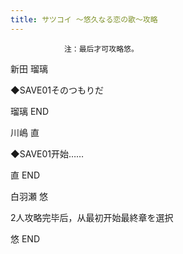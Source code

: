 ```yaml
---
title: サツコイ ～悠久なる恋の歌～攻略
---
```


                注：最后才可攻略悠。

新田 瑠璃

◆SAVE01そのつもりだ

瑠璃 END

川嶋 直

◆SAVE01开始……

直 END

白羽瀬 悠

2人攻略完毕后，从最初开始最終章を選択

悠 END
              
